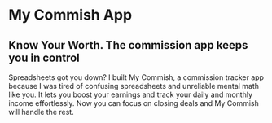 # My Commish App
## Know Your Worth. The commission app keeps you in control

<p>
Spreadsheets got you down?
I built My Commish, a commission tracker app because I was tired of confusing spreadsheets and unreliable mental math like you. 
It lets you boost your earnings and track your daily and monthly income effortlessly. 
Now you can focus on closing deals and My Commish will handle the rest.
</p>